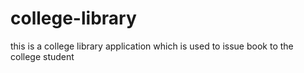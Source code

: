 # college-library
this is a college library application which is used to issue book to the college student
